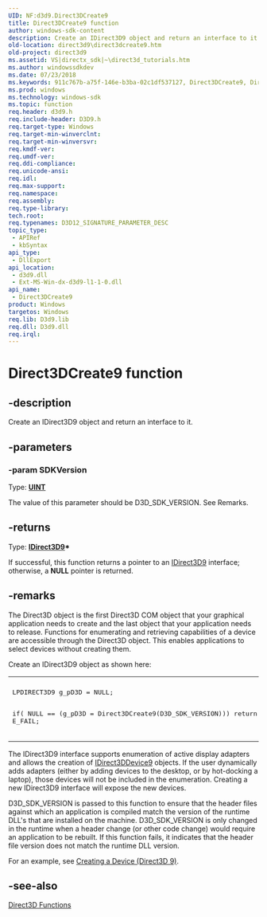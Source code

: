 ```yaml
---
UID: NF:d3d9.Direct3DCreate9
title: Direct3DCreate9 function
author: windows-sdk-content
description: Create an IDirect3D9 object and return an interface to it.
old-location: direct3d9\direct3dcreate9.htm
old-project: direct3d9
ms.assetid: VS|directx_sdk|~\direct3d_tutorials.htm
ms.author: windowssdkdev
ms.date: 07/23/2018
ms.keywords: 911c767b-a75f-146e-b3ba-02c1df537127, Direct3DCreate9, Direct3DCreate9 function [Direct3D 9], d3d9helper/Direct3DCreate9, direct3d9.direct3dcreate9
ms.prod: windows
ms.technology: windows-sdk
ms.topic: function
req.header: d3d9.h
req.include-header: D3D9.h
req.target-type: Windows
req.target-min-winverclnt: 
req.target-min-winversvr: 
req.kmdf-ver: 
req.umdf-ver: 
req.ddi-compliance: 
req.unicode-ansi: 
req.idl: 
req.max-support: 
req.namespace: 
req.assembly: 
req.type-library: 
tech.root: 
req.typenames: D3D12_SIGNATURE_PARAMETER_DESC
topic_type:
 - APIRef
 - kbSyntax
api_type:
 - DllExport
api_location:
 - d3d9.dll
 - Ext-MS-Win-dx-d3d9-l1-1-0.dll
api_name:
 - Direct3DCreate9
product: Windows
targetos: Windows
req.lib: D3d9.lib
req.dll: D3d9.dll
req.irql: 
---
```


# Direct3DCreate9 function


## -description


Create an IDirect3D9 object and return an interface to it.


## -parameters




### -param SDKVersion

Type: <b><a href="https://msdn.microsoft.com/4553cafc-450e-4493-a4d4-cb6e2f274d46">UINT</a></b>

The value of this parameter should be D3D_SDK_VERSION. See Remarks.


## -returns



Type: <b><a href="https://msdn.microsoft.com/af321e4f-aaff-4285-bdac-9aab5c1dc5d8">IDirect3D9</a>*</b>

If successful, this function returns a pointer to an <a href="https://msdn.microsoft.com/af321e4f-aaff-4285-bdac-9aab5c1dc5d8">IDirect3D9</a> interface; otherwise, a <b>NULL</b> pointer is returned.




## -remarks



The Direct3D object is the first Direct3D COM object that your graphical application needs to create and the last object that your application needs to release. Functions for enumerating and retrieving capabilities of a device are accessible through the Direct3D object. This enables applications to select devices without creating them.

Create an IDirect3D9 object as shown here:

<div class="code"><span codelanguage=""><table>
<tr>
<th></th>
</tr>
<tr>
<td>
<pre>
LPDIRECT3D9 g_pD3D = NULL;
    
if( NULL == (g_pD3D = Direct3DCreate9(D3D_SDK_VERSION)))
    return E_FAIL;
</pre>
</td>
</tr>
</table></span></div>
The IDirect3D9 interface supports enumeration of active display adapters and allows the creation of <a href="https://msdn.microsoft.com/cf951e8e-7adb-417a-bda0-9b3cde4912a7">IDirect3DDevice9</a> objects. If the user dynamically adds adapters (either by adding devices to the desktop, or by hot-docking a laptop), those devices will not be included in the enumeration. Creating a new IDirect3D9 interface will expose the new devices.

D3D_SDK_VERSION is passed to this function to ensure that the header files against which an application is compiled match the version of the runtime DLL's that are installed on the machine. D3D_SDK_VERSION is only changed in the runtime when a header change (or other code change) would require an application to be rebuilt. If this function fails, it indicates that the header file version does not match the runtime DLL version.

For an example, see <a href="https://msdn.microsoft.com/06810f31-fa6c-416e-bd7b-65cfb3e6d7f2">Creating a Device (Direct3D 9)</a>.




## -see-also




<a href="https://msdn.microsoft.com/258a76f2-2dd6-49cb-bf8c-f437792bba27">Direct3D Functions</a>
 

 

